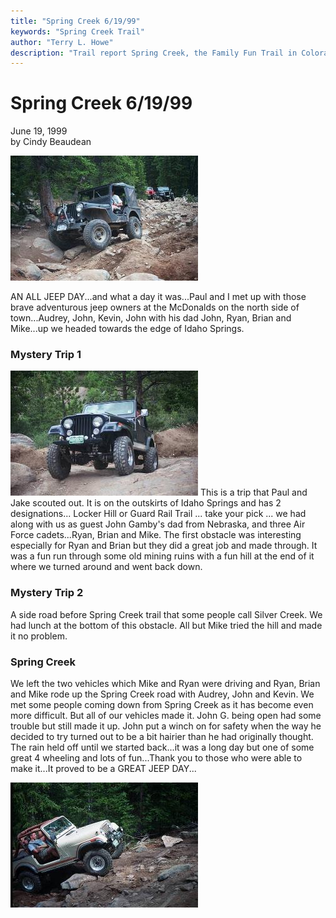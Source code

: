 ```yaml
---
title: "Spring Creek 6/19/99"
keywords: "Spring Creek Trail"
author: "Terry L. Howe"
description: "Trail report Spring Creek, the Family Fun Trail in Colorado."
---
```

# Spring Creek 6/19/99

June 19, 1999  
by Cindy Beaudean  
  
![Paul](/images/terry/trail/sc990602.jpg)

AN ALL JEEP DAY...and what a day it was...Paul and I met up with those brave adventurous jeep owners at the McDonalds on the north side of town...Audrey, John, Kevin, John with his dad John, Ryan, Brian and Mike...up we headed towards the edge of Idaho Springs.

### Mystery Trip 1

![Kevin](/images/terry/trail/sc990601.jpg) This is a trip that Paul and Jake scouted out. It is on the outskirts of Idaho Springs and has 2 designations... Locker Hill or Guard Rail Trail ... take your pick ... we had along with us as guest John Gamby's dad from Nebraska, and three Air Force cadets...Ryan, Brian and Mike. The first obstacle was interesting especially for Ryan and Brian but they did a great job and made through. It was a fun run through some old mining ruins with a fun hill at the end of it where we turned around and went back down.

### Mystery Trip 2

A side road before Spring Creek trail that some people call Silver Creek. We had lunch at the bottom of this obstacle. All but Mike tried the hill and made it no problem.

### Spring Creek

We left the two vehicles which Mike and Ryan were driving and Ryan, Brian and Mike rode up the Spring Creek road with Audrey, John and Kevin. We met some people coming down from Spring Creek as it has become even more difficult. But all of our vehicles made it. John G. being open had some trouble but still made it up. John put a winch on for safety when the way he decided to try turned out to be a bit hairier than he had originally thought. The rain held off until we started back...it was a long day but one of some great 4 wheeling and lots of fun...Thank you to those who were able to make it...It proved to be a GREAT JEEP DAY... 

![John](/images/terry/trail/sc990603.jpg)
